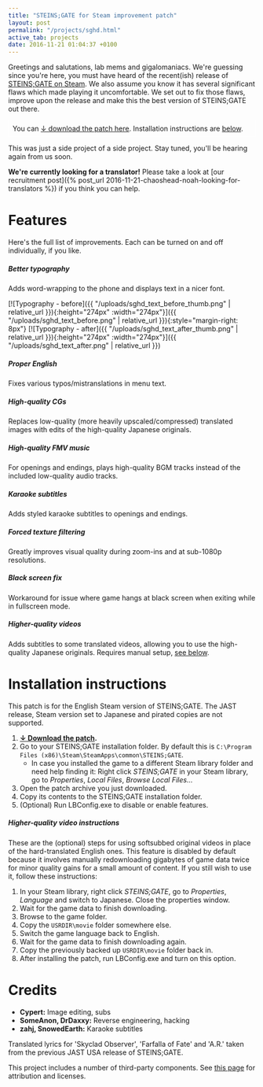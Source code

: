 ```yaml
---
title: "STEINS;GATE for Steam improvement patch"
layout: post
permalink: "/projects/sghd.html"
active_tab: projects
date: 2016-11-21 01:04:37 +0100
---
```


Greetings and salutations, lab mems and gigalomaniacs. We're guessing since you're here, you must have heard of the recent(ish) release of [STEINS;GATE on Steam](http://store.steampowered.com/app/412830/). We also assume you know it has several significant flaws which made playing it uncomfortable. We set out to fix those flaws, improve upon the release and make this the best version of STEINS;GATE out there.

<div style="border: 1px solid #fff; padding: 8px;">You can <a href="https://github.com/CommitteeOfZero/sghd-patch/releases">↓ download the patch here</a>. Installation instructions are <a href="#installation">below</a>.</div>

This was just a side project of a side project. Stay tuned, you'll be hearing again from us soon.

**We're currently looking for a translator!** Please take a look at [our recruitment post]({% post_url 2016-11-21-chaoshead-noah-looking-for-translators %}) if you think you can help.

# Features
Here's the full list of improvements. Each can be turned on and off individually, if you like.

##### Better typography
Adds word-wrapping to the phone and displays text in a nicer font.

[![Typography - before]({{ "/uploads/sghd_text_before_thumb.png" | relative_url }}){:height="274px" :width="274px"}]({{ "/uploads/sghd_text_before.png" | relative_url }}){:style="margin-right: 8px"}
[![Typography - after]({{ "/uploads/sghd_text_after_thumb.png" | relative_url }}){:height="274px" :width="274px"}]({{ "/uploads/sghd_text_after.png" | relative_url }})

##### Proper English
Fixes various typos/mistranslations in menu text.

##### High-quality CGs
Replaces low-quality (more heavily upscaled/compressed) translated images with edits of the high-quality Japanese originals.

##### High-quality FMV music
For openings and endings, plays high-quality BGM tracks instead of the included low-quality audio tracks.

##### Karaoke subtitles
Adds styled karaoke subtitles to openings and endings.

##### Forced texture filtering
Greatly improves visual quality during zoom-ins and at sub-1080p resolutions.

##### Black screen fix
Workaround for issue where game hangs at black screen when exiting while in fullscreen mode.

##### Higher-quality videos
Adds subtitles to some translated videos, allowing you to use the high-quality Japanese originals. Requires manual setup, [see below](#jpvideo).

# <a name="installation"></a>Installation instructions
This patch is for the English Steam version of STEINS;GATE. The JAST release, Steam version set to Japanese and pirated copies are not supported.

1. **[↓ Download the patch](https://github.com/CommitteeOfZero/sghd-patch/releases).**
2. Go to your STEINS;GATE installation folder. By default this is `C:\Program Files (x86)\Steam\SteamApps\common\STEINS;GATE`.
   * In case you installed the game to a different Steam library folder and need help finding it: Right click *STEINS;GATE* in your Steam library, go to *Properties*, *Local Files*, *Browse Local Files...*
3. Open the patch archive you just downloaded.
4. Copy its contents to the STEINS;GATE installation folder.
5. (Optional) Run LBConfig.exe to disable or enable features.

##### <a name="jpvideo"></a>Higher-quality video instructions
These are the (optional) steps for using softsubbed original videos in place of the hard-translated English ones. This feature is disabled by default because it involves manually redownloading gigabytes of game data twice for minor quality gains for a small amount of content. If you still wish to use it, follow these instructions:

1. In your Steam library, right click *STEINS;GATE*, go to *Properties*, *Language* and switch to Japanese. Close the properties window.
2. Wait for the game data to finish downloading.
3. Browse to the game folder.
4. Copy the `USRDIR\movie` folder somewhere else.
5. Switch the game language back to English.
6. Wait for the game data to finish downloading again.
7. Copy the previously backed up `USRDIR\movie` folder back in.
8. After installing the patch, run LBConfig.exe and turn on this option.

# Credits
* **Cypert:** Image editing, subs
* **SomeAnon, DrDaxxy:** Reverse engineering, hacking
* **zahj, SnowedEarth:** Karaoke subtitles

Translated lyrics for 'Skyclad Observer', 'Farfalla of Fate' and 'A.R.' taken from the previous JAST USA release of STEINS;GATE.

This project includes a number of third-party components. See [this page](https://github.com/CommitteeOfZero/LanguageBarrier/blob/master/LanguageBarrier/THIRDPARTY) for attribution and licenses.
